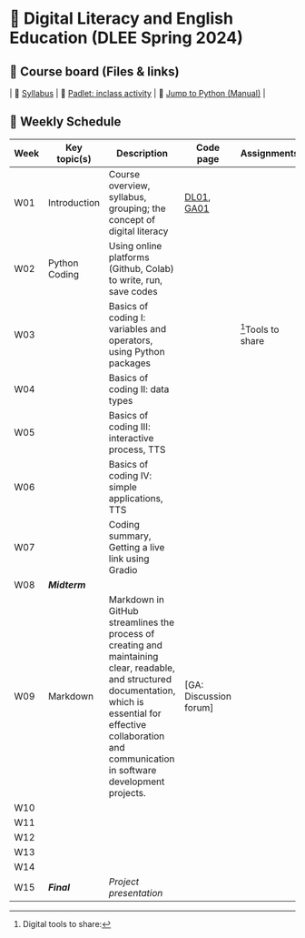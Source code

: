 # 🌿 Digital Literacy and English Education (DLEE Spring 2024)

## 🔶 Course board (Files & links)
| 📎 [Syllabus]() | 📌 [Padlet: inclass activity]() | 📘 [Jump to Python (Manual)](https://wikidocs.net/5) |

## 🔶 Weekly Schedule

|Week|Key topic(s)|Description|Code page|Assignments|
|--|--|--|--|--|
|W01|Introduction|Course overview, syllabus, grouping; the concept of digital literacy|[DL01](), [GA01]()||
|W02|Python Coding|Using online platforms (Github, Colab) to write, run, save codes|||
|W03||Basics of coding I: variables and operators, using Python packages||[^1]Tools to share|
|W04||Basics of coding II: data types|||
|W05||Basics of coding III: interactive process, TTS|||
|W06||Basics of coding IV: simple applications, TTS|||
|W07||Coding summary, Getting a live link using Gradio|||
|W08|**_Midterm_**||||
|W09|Markdown|Markdown in GitHub streamlines the process of creating and maintaining clear, readable, and structured documentation, which is essential for effective collaboration and communication in software development projects.|[GA: Discussion forum]||
|W10|||||
|W11|||||
|W12|||||
|W13|||||
|W14|||||
|W15|**_Final_**|_Project presentation_|||

[^1]: Digital tools to share: 

